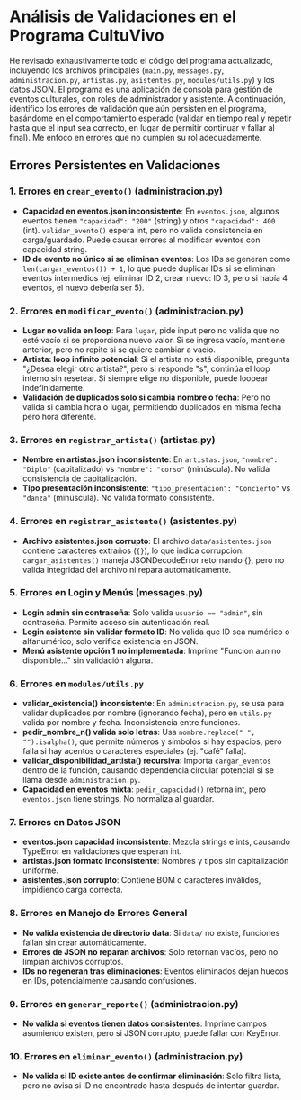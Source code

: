 
# Análisis de Validaciones en el Programa CultuVivo

He revisado exhaustivamente todo el código del programa actualizado, incluyendo los archivos principales (`main.py`, `messages.py`, `administracion.py`, `artistas.py`, `asistentes.py`, `modules/utils.py`) y los datos JSON. El programa es una aplicación de consola para gestión de eventos culturales, con roles de administrador y asistente. A continuación, identifico los errores de validación que aún persisten en el programa, basándome en el comportamiento esperado (validar en tiempo real y repetir hasta que el input sea correcto, en lugar de permitir continuar y fallar al final). Me enfoco en errores que no cumplen su rol adecuadamente.

## Errores Persistentes en Validaciones

### 1. Errores en `crear_evento()` (administracion.py)
- **Capacidad en eventos.json inconsistente**: En `eventos.json`, algunos eventos tienen `"capacidad": "200"` (string) y otros `"capacidad": 400` (int). `validar_evento()` espera int, pero no valida consistencia en carga/guardado. Puede causar errores al modificar eventos con capacidad string.
- **ID de evento no único si se eliminan eventos**: Los IDs se generan como `len(cargar_eventos()) + 1`, lo que puede duplicar IDs si se eliminan eventos intermedios (ej. eliminar ID 2, crear nuevo: ID 3, pero si había 4 eventos, el nuevo debería ser 5).

### 2. Errores en `modificar_evento()` (administracion.py)
- **Lugar no valida en loop**: Para `lugar`, pide input pero no valida que no esté vacío si se proporciona nuevo valor. Si se ingresa vacío, mantiene anterior, pero no repite si se quiere cambiar a vacío.
- **Artista: loop infinito potencial**: Si el artista no está disponible, pregunta "¿Desea elegir otro artista?", pero si responde "s", continúa el loop interno sin resetear. Si siempre elige no disponible, puede loopear indefinidamente.
- **Validación de duplicados solo si cambia nombre o fecha**: Pero no valida si cambia hora o lugar, permitiendo duplicados en misma fecha pero hora diferente.

### 3. Errores en `registrar_artista()` (artistas.py)
- **Nombre en artistas.json inconsistente**: En `artistas.json`, `"nombre": "Diplo"` (capitalizado) vs `"nombre": "corso"` (minúscula). No valida consistencia de capitalización.
- **Tipo presentación inconsistente**: `"tipo_presentacion": "Concierto"` vs `"danza"` (minúscula). No valida formato consistente.

### 4. Errores en `registrar_asistente()` (asistentes.py)
- **Archivo asistentes.json corrupto**: El archivo `data/asistentes.json` contiene caracteres extraños (`{}`), lo que indica corrupción. `cargar_asistentes()` maneja JSONDecodeError retornando {}, pero no valida integridad del archivo ni repara automáticamente.

### 5. Errores en Login y Menús (messages.py)
- **Login admin sin contraseña**: Solo valida `usuario == "admin"`, sin contraseña. Permite acceso sin autenticación real.
- **Login asistente sin validar formato ID**: No valida que ID sea numérico o alfanumérico; solo verifica existencia en JSON.
- **Menú asistente opción 1 no implementada**: Imprime "Funcion aun no disponible..." sin validación alguna.

### 6. Errores en `modules/utils.py`
- **validar_existencia() inconsistente**: En `administracion.py`, se usa para validar duplicados por nombre (ignorando fecha), pero en `utils.py` valida por nombre y fecha. Inconsistencia entre funciones.
- **pedir_nombre_n() valida solo letras**: Usa `nombre.replace(" ", "").isalpha()`, que permite números y símbolos si hay espacios, pero falla si hay acentos o caracteres especiales (ej. "café" falla).
- **validar_disponibilidad_artista() recursiva**: Importa `cargar_eventos` dentro de la función, causando dependencia circular potencial si se llama desde `administracion.py`.
- **Capacidad en eventos mixta**: `pedir_capacidad()` retorna int, pero `eventos.json` tiene strings. No normaliza al guardar.

### 7. Errores en Datos JSON
- **eventos.json capacidad inconsistente**: Mezcla strings e ints, causando TypeError en validaciones que esperan int.
- **artistas.json formato inconsistente**: Nombres y tipos sin capitalización uniforme.
- **asistentes.json corrupto**: Contiene BOM o caracteres inválidos, impidiendo carga correcta.

### 8. Errores en Manejo de Errores General
- **No valida existencia de directorio data**: Si `data/` no existe, funciones fallan sin crear automáticamente.
- **Errores de JSON no reparan archivos**: Solo retornan vacíos, pero no limpian archivos corruptos.
- **IDs no regeneran tras eliminaciones**: Eventos eliminados dejan huecos en IDs, potencialmente causando confusiones.

### 9. Errores en `generar_reporte()` (administracion.py)
- **No valida si eventos tienen datos consistentes**: Imprime campos asumiendo existen, pero si JSON corrupto, puede fallar con KeyError.

### 10. Errores en `eliminar_evento()` (administracion.py)
- **No valida si ID existe antes de confirmar eliminación**: Solo filtra lista, pero no avisa si ID no encontrado hasta después de intentar guardar.


